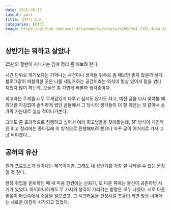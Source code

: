 ```yaml
---
date: 2025-05-17
layout: post
title: 상반기 회고
categories: [ETC]
image: https://github.com/user-attachments/assets/e26989c4-7251-4dea-8e7f-a9a14aaf6117
---
```


## 상반기는 뭐하고 살았나

25년의 절반이 지나가는 김에 정리 좀 해보려 한다.

시간 단위로 하기보다는 기억나는 사건이나 생각들 위주로 좀 해보면 좋지 않을까 싶다. 블로그같이 퍼블릭한 곳은 나를 세일즈하는 공간이라는 의식이 항상 있어서 말을 썼다 지웠다 많이 하는데, 오늘은 좀 가볍게 써볼까 생각중이다. 

회고라는 주제를 너무 무게감있게 다루고 싶지도 않기도 하고, 예전 글을 다시 찾아볼 때 최대한 가감없이 솔직하게 썼던 글들에서 그 당시의 생각들이 더 잘 와닫는 것 같아서 손가락 가는대로 실실 적어나가본다.

그래도 좀 효과적으로 진행하고 싶어서 여러 회고법들을 찾아봤는데, 5F 방식이 개인적인 회고 정리에는 좋다길래 이 방식으로 진행해보려 했으나 자꾸 글이 어거지로 가서 그냥 써야겠다...

## 공허의 유산

뭔가 프로토스가 생각나는 제목이지만, 그래도 내 상반기를 가장 잘 나타낼 수 있는 문장일 것 같다.

한창 취업을 준비하던 때 내 마음 한켠에는 신뢰가, 또 다른 쪽에는 불신이 공존하던 시기가 있었다.
아이러니하게도 두 가지의 생각이 가리키는 방향은 모두 나였다.
서로 다른 믿음이 머릿속에서 소음을 일으켰고, 그 시끄러움을 진정시킬 즈음이 되면 방문 너머에는 새로운 아침이 시작되고 있었다.

